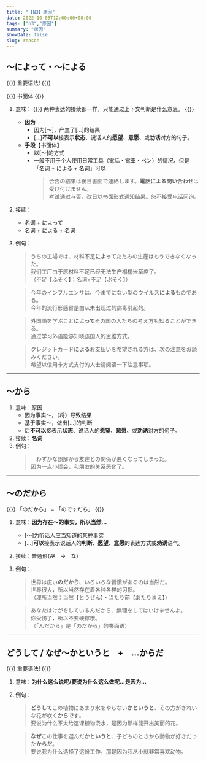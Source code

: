 ```yaml
---
title: "【N3】原因"
date: 2022-10-05T12:00:00+08:00
tags: ["n3","原因"]
summary: "原因"
showDate: false
slug: reason
---
```


## 〜によって・〜による
{{<badge>}}
重要语法!
{{</badge>}}

{{<badge>}}
书面体
{{</badge>}}

1. 意味：
{{<alert>}}
两种表达的接续都一样，只能通过上下文判断是什么意思。
{{</alert>}}
    - **因为**
        - 因为[～]，产生了[...]的结果
        - [...]**不可以**接表示**状态**、说话人的**愿望**、**意愿**、或**劝诱**对方的句子。
    - **手段**【书面体】
        - 以[～]的方式
        - 一般不用于个人使用日常工具（電話・電車・ペン）的情况，但是「名词 + による + 名词」可以
            > 合否の結果は後日書面で連絡します。**電話による問い合わせ**は受け付けません。  
            考试通过与否，改日以书面形式通知结果。恕不接受电话问询。

2. 接续：
    - 名词 + によって
    - 名词 + による + 名词
3. 例句：
    > うちの工場では、材料不足**によって**たたみの生産はもうできなくなった。  
    我们工厂由于原材料不足已经无法生产榻榻米草席了。  
    （不足【ふそく】；名词+不足【ぶそく】）

    > 今年のインフルエンサは、今までにない型のウイルス**による**ものである。  
    今年的流行形感冒是由从未出现过的病毒引起的。

    > 外国語を学ぶこと**によって**その国の人たちの考え方も知ることができる。  
    通过学习外语能够知晓该国人的思维方式。

    > クレジットカード**による**お支払いを希望される方は、次の注意をお読みください。  
    希望以信用卡方式支付的人士请阅读一下注意事项。

---
## 〜から
1. 意味：原因
    - 因为事实〜，（将）导致结果
    - 基于事实〜，做出[...]的判断
    - 后**不可以**接表示**状态**、说话人的**愿望**、**意愿**、或**劝诱**对方的句子。
2. 接续：**名词**
3. 例句：
    >　わずかな誤解から友達との関係が悪くなってしまった。  
    因为一点小误会，和朋友的关系恶化了。

---
## 〜のだから
{{<alert>}}
「のだから」 = 「のですだら」
{{</alert>}}
1. 意味：**因为存在〜的事实，所以当然...**
    - [〜]为听话人应当知道的某种事实
    - [...]**可以**接表示说话人的**判断**、**愿望**、**意愿**的表达方式或**劝诱**语气。
2. 接续：普通形(~~だ~~　→　な)
3. 例句：

    > 世界は広い**のだから**、いろいろな習慣があるのは当然だ。  
    世界很大，所以当然存在着各种各样的习惯。  
    （理所当然：当然【とうぜん】・当たり前【あたりまえ】）

    > あなたはけがをしているんだから、無理をしてはいけませんよ。  
    你受伤了，所以不要硬撑哦。  
    （「んだから」是「のだから」的书面语）

---
## どうして / なぜ〜かというと　+　...からだ
{{<badge>}}
重要语法!
{{</badge>}}

1. 意味：**为什么这么说呢/要说为什么这么做呢...是因为...**

2. 例句：
    > **どうして**この植物にあまり水をやらない**かというと**、その方がきれいな花が咲く**からです**。  
    要说为什么不太给这课植物浇水，是因为那样能开出美丽的花。

    > **なぜ**この仕事を選んだ**かというと**、子どものときから動物が好きだった**からだ**。  
    要说我为什么选择了这份工作，那是因为我从小就非常喜欢动物。